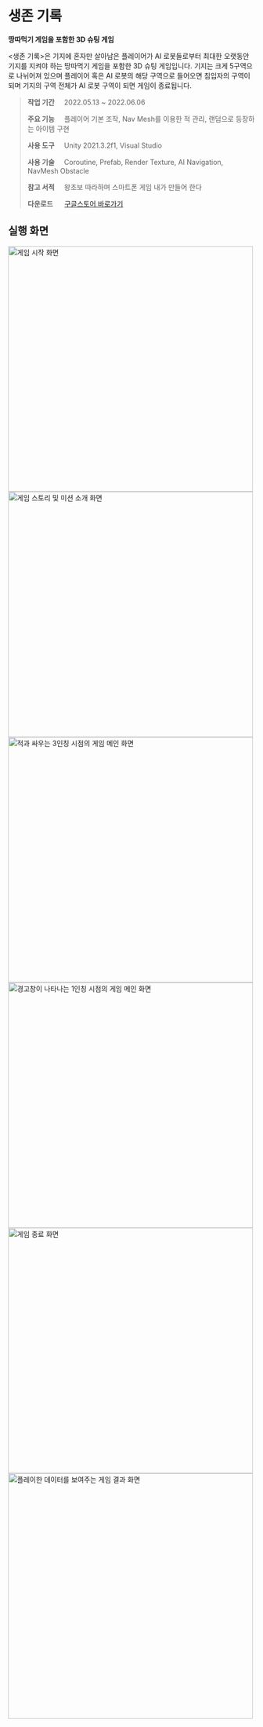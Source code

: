 # 생존 기록
**땅따먹기 게임을 포함한 3D 슈팅 게임**

<생존 기록>은 기지에 혼자만 살아남은 플레이어가 AI 로봇들로부터 최대한 오랫동안 기지를 지켜야 하는 땅따먹기 게임을 포함한 3D 슈팅 게임입니다. 기지는 크게 5구역으로 나뉘어져 있으며 플레이어 혹은 AI 로봇의 해당 구역으로 들어오면 침입자의 구역이 되며 기지의 구역 전체가 AI 로봇 구역이 되면 게임이 종료됩니다.
> 
> 
> **작업 기간**&nbsp;&nbsp;&nbsp;&nbsp;&nbsp;2022.05.13 ~ 2022.06.06
> 
> **주요 기능**&nbsp;&nbsp;&nbsp;&nbsp;&nbsp;플레이어 기본 조작, Nav Mesh를 이용한 적 관리, 랜덤으로 등장하는 아이템 구현
> 
> **사용 도구**&nbsp;&nbsp;&nbsp;&nbsp;&nbsp;Unity 2021.3.2f1, Visual Studio
> 
> **사용 기술**&nbsp;&nbsp;&nbsp;&nbsp;&nbsp;Coroutine, Prefab, Render Texture, AI Navigation, NavMesh Obstacle
> 
> **참고 서적**&nbsp;&nbsp;&nbsp;&nbsp;&nbsp;왕초보 따라하며 스마트폰 게임 내가 만들어 한다
>
> **다운로드**&nbsp;&nbsp;&nbsp;&nbsp;&nbsp;&nbsp;[구글스토어 바로가기](https://play.google.com/store/apps/details?id=com.OhSunYoung.SURVIVALRECORD "생존 기록 : SURVIVAL RECORD - Google Play 앱")

## 실행 화면
<img src="https://github.com/Oh-Sun-Young/fps/assets/115194619/8d498ae6-283a-416c-922e-166e671cd1ea" style="max-width:100%;width:500px" title="게임 시작 화면" alt="게임 시작 화면" />
<img src="https://github.com/Oh-Sun-Young/fps/assets/115194619/7706b584-178c-444c-a933-c388810ba7d8" style="max-width:100%;width:500px" title="게임 스토리 및 미션 소개 화면" alt="게임 스토리 및 미션 소개 화면" />
<img src="https://github.com/Oh-Sun-Young/fps/assets/115194619/56eec644-fadd-49c4-b5f1-a6fc773678c5" style="max-width:100%;width:500px" title="적과 싸우는 3인칭 시점의 게임 메인 화면" alt="적과 싸우는 3인칭 시점의 게임 메인 화면" />
<img src="https://github.com/Oh-Sun-Young/fps/assets/115194619/c6ba7419-0cdc-4257-8001-18462acd9d13" style="max-width:100%;width:500px" title="경고창이 나타나는 1인칭 시점의 게임 메인 화면" alt="경고창이 나타나는 1인칭 시점의 게임 메인 화면" />
<img src="https://github.com/Oh-Sun-Young/fps/assets/115194619/b3c49c9a-243e-46b3-8f1b-13ae67ebb635" style="max-width:100%;width:500px" title="게임 종료 화면" alt="게임 종료 화면" />
<img src="https://github.com/Oh-Sun-Young/fps/assets/115194619/c809e964-fb21-415a-ba17-ee61e24634ba" style="max-width:100%;width:500px" title="플레이한 데이터를 보여주는 게임 결과 화면" alt="플레이한 데이터를 보여주는 게임 결과 화면" />
